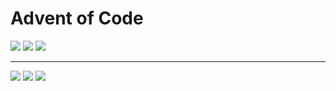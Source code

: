 # Advent of Code

![](https://img.shields.io/badge/2021%20📅-3-blue) ![](https://img.shields.io/badge/stars%20⭐-5-yellow) ![](https://img.shields.io/badge/days%20completed-2-red)

---

![](https://img.shields.io/badge/2020%20📅-orange) ![](https://img.shields.io/badge/2020%20⭐-18-yellow) ![](https://img.shields.io/badge/2020%20completed-7-red)